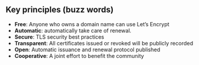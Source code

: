 ## Key principles (buzz words)

* **Free**: Anyone who owns a domain name can use Let’s Encrypt
* **Automatic**: automatically take care of renewal.
* **Secure**: TLS security best practices
* **Transparent**: All certificates issued or revoked will be publicly recorded
* **Open**: Automatic issuance and renewal protocol published
* **Cooperative**: A joint effort to benefit the community
